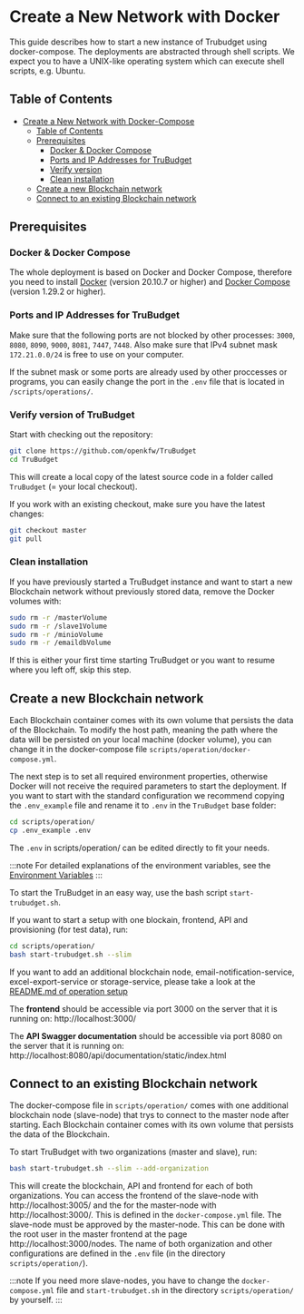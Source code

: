 <!-- TODO check this doc -->

# Create a New Network with Docker

This guide describes how to start a new instance of Trubudget using docker-compose.
The deployments are abstracted through shell scripts. We expect you to have a UNIX-like operating system which can execute shell scripts, e.g. Ubuntu.

## Table of Contents

- [Create a New Network with Docker-Compose](#create-a-new-network-with-docker-compose)
  - [Table of Contents](#table-of-contents)
  - [Prerequisites](#prerequisites)
    - [Docker & Docker Compose](#docker--docker-compose)
    - [Ports and IP Addresses for TruBudget](#ports-and-ip-addresses-for-trubudget)
    - [Verify version](#verify-version-of-trubudget)
    - [Clean installation](#clean-installation)
  - [Create a new Blockchain network](#create-a-new-blockchain-network)
  - [Connect to an existing Blockchain network](#connect-to-an-existing-blockchain-network)

## Prerequisites

### Docker & Docker Compose

The whole deployment is based on Docker and Docker Compose, therefore you need to install [Docker](https://www.docker.com/community-edition#/download) (version 20.10.7 or higher) and [Docker Compose](https://docs.docker.com/compose/install/) (version 1.29.2 or higher).

### Ports and IP Addresses for TruBudget

Make sure that the following ports are not blocked by other processes: `3000`, `8080`, `8090`, `9000`, `8081`, `7447`, `7448`.
Also make sure that IPv4 subnet mask `172.21.0.0/24` is free to use on your computer.

If the subnet mask or some ports are already used by other proccesses or programs, you can easily change the port in the `.env` file that is located in `/scripts/operations/`.

### Verify version of TruBudget

Start with checking out the repository:

```bash
git clone https://github.com/openkfw/TruBudget
cd TruBudget
```

This will create a local copy of the latest source code in a folder called `TruBudget` (= your local checkout).

If you work with an existing checkout, make sure you have the latest changes:

```bash
git checkout master
git pull
```

### Clean installation

If you have previously started a TruBudget instance and want to start a new Blockchain network without previously stored data, remove the Docker volumes with:

```bash
sudo rm -r /masterVolume
sudo rm -r /slave1Volume
sudo rm -r /minioVolume
sudo rm -r /emaildbVolume
```

If this is either your first time starting TruBudget or you want to resume where you left off, skip this step.

## Create a new Blockchain network

Each Blockchain container comes with its own volume that persists the data of the Blockchain.
To modify the host path, meaning the path where the data will be persisted on your local machine (docker volume), you can change it in the docker-compose file `scripts/operation/docker-compose.yml`.

The next step is to set all required environment properties, otherwise Docker will not receive the required parameters to start the deployment.
If you want to start with the standard configuration we recommend copying the `.env_example` file and rename it to `.env` in the `TruBudget` base folder:

```bash
cd scripts/operation/
cp .env_example .env
```

The `.env` in scripts/operation/ can be edited directly to fit your needs.

:::note
For detailed explanations of the environment variables, see the [Environment Variables](./../../../environment-variables.md)
:::

To start the TruBudget in an easy way, use the bash script `start-trubudget.sh`.

If you want to start a setup with one blockain, frontend, API and provisioning (for test data), run:

```bash
cd scripts/operation/
bash start-trubudget.sh --slim
```

If you want to add an additional blockchain node, email-notification-service, excel-export-service or storage-service, please take a look at the [README.md of operation setup](https://github.com/openkfw/TruBudget/blob/master/scripts/operation/README.md#trubudget-operation-setup)

The **frontend** should be accessible via port 3000 on the server that it is running on: http://localhost:3000/

The **API Swagger documentation** should be accessible via port 8080 on the server that it is running on: http://localhost:8080/api/documentation/static/index.html

## Connect to an existing Blockchain network

The docker-compose file in `scripts/operation/` comes with one additional blockchain node (slave-node) that trys to connect to the master node after starting.
Each Blockchain container comes with its own volume that persists the data of the Blockchain.

To start TruBudget with two organizations (master and slave), run:

```bash
bash start-trubudget.sh --slim --add-organization
```

This will create the blockchain, API and frontend for each of both organizations.
You can access the frontend of the slave-node with http://localhost:3005/ and the for the master-node with http://localhost:3000/. This is defined in the `docker-compose.yml` file.
The slave-node must be approved by the master-node. This can be done with the root user in the master frontend at the page http://localhost:3000/nodes.
The name of both organization and other configurations are defined in the `.env` file (in the directory `scripts/operation/`).

:::note
If you need more slave-nodes, you have to change the `docker-compose.yml` file and `start-trubudget.sh` in the directory `scripts/operation/` by yourself.
:::

